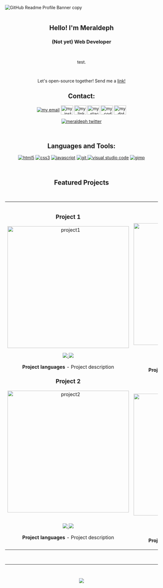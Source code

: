 ![GitHub Readme Profile Banner copy](https://user-images.githubusercontent.com/60168324/137659662-30dd7b29-f742-4b24-87fe-12fb99a9d72c.gif)
<br>
<br>

<h2 align=center>Hello! I'm Meraldeph</h2>
<h3 align=center>(Not yet) Web Developer</h3>
<br>
<p align="center">test.</p>
<br>
<p align="center">Let's open-source together! Send me a <a href="https://twitter.com/meraldeph" rel="noopener noreferrer" target="_blank">link!</a></p>

<h2 align="center">Contact:</h2>
<p align="center">
<a href="mailto: my_mail@gmail.com" target="blank"><img align="center" src="https://img.icons8.com/dotty/40/000000/email.png" alt="my email" /></a>
<a href="https://instagram.com/" rel="noopener noreferrer" target="_blank"><img align="center" src="https://raw.githubusercontent.com/rahuldkjain/github-profile-readme-generator/master/src/images/icons/Social/instagram.svg" alt="my_insta" height="30" width="40" /></a>
<a href="https://linkedin.com/in/" rel="noopener noreferrer" target="_blank"><img align="center" src="https://raw.githubusercontent.com/rahuldkjain/github-profile-readme-generator/master/src/images/icons/Social/linked-in-alt.svg" alt="my_linkd" height="30" width="40" /></a>
<a href="https://stackoverflow.com/users/" rel="noopener noreferrer" target="_blank"><img align="center" src="https://raw.githubusercontent.com/rahuldkjain/github-profile-readme-generator/master/src/images/icons/Social/stack-overflow.svg" alt="my_stackof" height="30" width="40" /></a>
<a href="https://codepen.io/" rel="noopener noreferrer" target="_blank"><img align="center" src="https://raw.githubusercontent.com/rahuldkjain/github-profile-readme-generator/master/src/images/icons/Social/codepen.svg" alt="my_codp" height="30" width="40" /></a>
<a href="https://dev.to/" rel="noopener noreferrer" target="_blank"><img align="center" src="https://cdn.jsdelivr.net/npm/simple-icons@3.0.1/icons/dev-dot-to.svg" alt="my_dotdev" height="30" width="40" /></a>
</p>
<p align="center">
<a href="https://twitter.com/meraldeph" rel="noopener noreferrer" target="_blank"> <img src="https://img.shields.io/twitter/follow/meraldeph?logo=twitter&style=for-the-badge" alt="meraldeph twitter" /></a>
</p>
<br>

<h2 align="center">Languages and Tools:</h2>
<p align="center">
<a href="https://developer.mozilla.org/en-US/docs/Web/HTML" target="_blank"><img src="https://img.shields.io/badge/HTML5-E34F26?style=for-the-badge&logo=html5&logoColor=white" alt="html5"/></a>
<a href="https://developer.mozilla.org/en-US/docs/Web/CSS" target="_blank"><img src="https://img.shields.io/badge/CSS3-1572B6?style=for-the-badge&logo=css3&logoColor=white" alt="css3"/></a>
<a href="https://developer.mozilla.org/en-US/docs/Web/JavaScript" target="_blank"><img src="https://img.shields.io/badge/JavaScript-323330?style=for-the-badge&logo=javascript&logoColor=F7DF1Eg" alt="javascript"/></a>
<a href="https://git-scm.com/" target="_blank"><img src="https://img.shields.io/badge/Git-F05032?style=for-the-badge&logo=git&logoColor=white" alt="git"/> </a>
<a href="https://code.visualstudio.com/" target="_blank"><img src="https://img.shields.io/badge/Visual_Studio_Code-0078D4?style=for-the-badge&logo=visual%20studio%20code&logoColor=white" alt="visual studio code"/></a>
<a href="https://www.gimp.org/" target="_blank"><img src="https://img.shields.io/badge/GIMP-31A8FF?style=for-the-badge&logo=GIMP&logoColor=black" alt="gimp"/> </a>
</p>
<br>
 
<h2 align="center">Featured Projects</h2>
<br>
<div align="center">
<table>
<tr>
<td width="50%">
<h3 align="center">Project 1</h3>
<div align="center">
<a href="https://project_site_link_here/" target="_blank"><img src="https://project_img_link/" width="400" alt="project1"></a>
<p>
<a href="https://project_repo_here/" target="_blank">
<img src="https://img.shields.io/badge/CODE-ff9?style=for-the-badge&logo=github&logoColor=black">
</a>
<a href="https://project_site_link_here/" target="_blank">
<img src="https://img.shields.io/badge/-website-green?style=for-the-badge&color=d1ed58">
</a>
</p>
<p><strong>Project languages</strong> - Project description</p>
</div>
                                                                                       
<h3 align="center">Project 2</h3>
<div align="center">
<a href="https://project_site_link_here/" target="_blank"><img src="https://project_img_link/" width="400" alt="project2"></a>
<br>
<br>
<p>
<a href="https://project_repo_here/" target="_blank">
<img src="https://img.shields.io/badge/CODE-28bdbd?style=for-the-badge&logo=github&logoColor=black">
</a>
<a href="https://project_site_link_here/" target="_blank">
<img src="https://img.shields.io/badge/-website-green?style=for-the-badge&color=ff8d5c">
</a>
</p>
<p><strong>Project languages</strong> - Project description</p>
</div>
</td>

<td width="50%">
<h3 align="center">Project 3</h3>
<div align="center">                                       
<a href="https://project_site_link_here/" target="_blank"><img src="https://project_img_link/" width="400" alt="project3"></a>
<br>
<br>
<p>
<a href="https://project_repo_here/" target="_blank">
<img src="https://img.shields.io/badge/CODE-4eb6d0?style=for-the-badge&logo=github&logoColor=black">
</a>
<a href="https://project_site_link_here/" target="_blank">
<img src="https://img.shields.io/badge/-website-green?style=for-the-badge&color=2d358f">
</a>
</p>
</p><strong>Project languages</strong> - Project description</p>
</div>

<h3 align="center">Project 4</h3>
<div align="center">
<a href="https://project_site_link_here/" target="_blank"><img src="https://project_img_link/" width="400" alt="project4"></a>



<br>
<br>
<p>
<a href="https://project_repo_here/" target="_blank">
<img src="https://img.shields.io/badge/CODE-f16059?style=for-the-badge&logo=github&logoColor=black">
</a>
<a href="https://project_site_link_here/" target="_blank">
<img src="https://img.shields.io/badge/-website-green?style=for-the-badge&color=black">
</a>
</p><strong>Project languages</strong> - Project description</p>
</div>                                                                  
</table>                                                                                 
</div>
<br>
<hr>                                                                                      
<br>

<p align="center">
<img src="https://github-readme-stats.vercel.app/api?username=meraldeph&show_icons=true&theme=graywhite" target="_blank">
</p>

